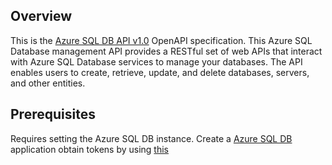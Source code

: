 ## Overview
This is the [Azure SQL DB API v1.0](https://docs.microsoft.com/en-us/azure/azure-sql/database/sql-database-paas-overview) OpenAPI specification. This Azure SQL Database management API provides a RESTful set of web APIs that interact with Azure SQL Database services to manage your databases. The API enables users to create, retrieve, update, and delete databases, servers, and other entities.
## Prerequisites

Requires setting the Azure SQL DB instance.  Create a [Azure SQL DB](https://docs.microsoft.com/en-us/azure/azure-sql/database/logins-create-manage) application obtain tokens by using [this](https://docs.microsoft.com/en-us/azure/azure-sql/database/logins-create-manage)
